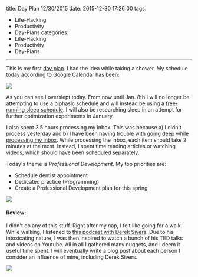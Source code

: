 title: Day Plan 12/30/2015
date: 2015-12-30 17:26:00
tags:
  - Life-Hacking
  - Productivity
  - Day-Plans
categories:
  - Life-Hacking
  - Productivity
  - Day-Plans
---

This is my first [day plan](/day-planning). I had the idea while taking a shower. My schedule today according to Google Calendar has been:

![](/images/google-calendar-agenda-2015-12-30.png)

As you can see I overslept today. From now until Jan. 8th I will no longer be attempting to use a biphasic schedule and will instead be using a [free-running sleep schedule](/hacking-sleep). I will also be researching sleep in an attempt for further optimization experiments in January.

I also spent 3.5 hours processing my inbox. This was because a) I didn't process yesterday and b) I have been having trouble with [going deep while processing my inbox](/inbox). While processing the inbox, each item should take 2 minutes at the most. Instead, I spent time reading articles or watching videos, which should have been scheduled separately.

Today's theme is *Professional Development*. My top priorities are:
- Schedule dentist appointment
- Dedicated practice (Programming)
- Create a Professional Development plan for this spring

![](/images/google-calendar-agenda-2015-12-30_2.png)

#### Review:

I didn't do any of this stuff. Right after my nap, I felt like going for a walk. While walking, I listened to [this podcast with Derek Sivers](http://fourhourworkweek.com/2015/12/28/derek-sivers-reloaded-on-success-habits-and-billionaires-with-perfect-abs). Due to his intoxicating nature, I was then inspired to watch a bunch of his TED talks and videos on Youtube. All in all I gathered many nuggets, and I deem it useful time spent. I will eventually write a blog post about each person I consider an influence of mine, including Derek Sivers.

![](/images/google-calendar-agenda-2015-12-30_3.png)

